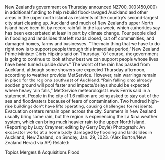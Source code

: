 New Zealand’s government on Thursday announced NZ$700,000 ($450,000) in additional funding to help rebuild flood-ravaged Auckland and other areas in the upper north island as residents of the country’s second-largest city start cleaning up.
Auckland and much of New Zealand’s upper North Island have been hit by record rainfall in the last week, which authorities say has been exacerbated at least in part by climate change.
Four people died in flooding and landslides that left roads closed, cut off communities, and damaged homes, farms and businesses.
“The main thing that we have to do right now is to support people through this immediate period,” New Zealand Prime Minister Chris Hipkins said on Thursday. “Of course, the government is going to continue to look at how best we can support people whose lives have been turned upside down.”
The worst of the rain has passed from Auckland, although some showers are expected Thursday afternoon, according to weather provider MetService. However, rain warnings remain in place for the regions southeast of Auckland.
“Rain falling onto already sodden ground will pool faster and impacts/delays should be expected where heavy rain falls,” MetService meteorologist Lewis Ferris said in a statement.
People in the city of 1.6 million are being asked to stay out of the sea and floodwaters because of fears of contamination. Two hundred high-rise buildings don’t have lifts operating, causing challenges for residents. Evacuation centers remain open across the city.
Summers in New Zealand usually bring some rain, but the region is experiencing the La Nina weather system, which can bring much heavier rain to the upper North Island.
(Reporting by Lucy Craymer; editing by Gerry Doyle)
Photograph: An excavator works at a home badly damaged by flooding and landslides in Auckland, New Zealand, on Sunday, Jan. 29, 2023. (Alex Burton/New Zealand Herald via AP)
Related:

Topics
Mergers & Acquisitions
Flood
